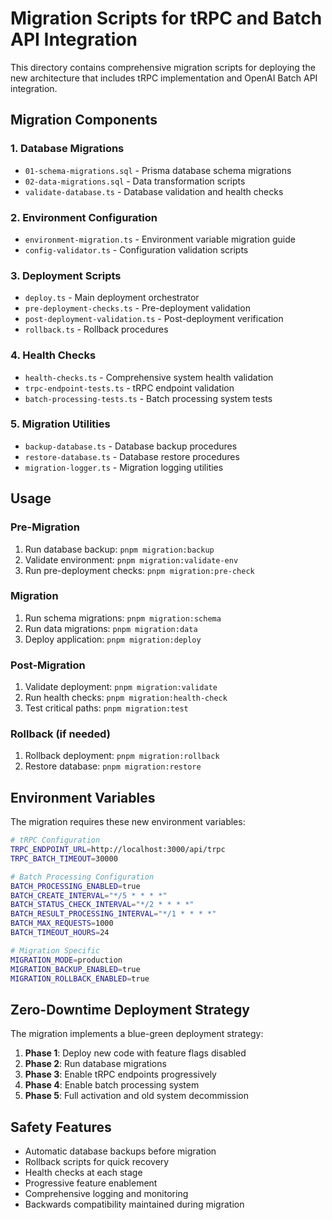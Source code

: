 # Migration Scripts for tRPC and Batch API Integration

This directory contains comprehensive migration scripts for deploying the new architecture that includes tRPC implementation and OpenAI Batch API integration.

## Migration Components

### 1. Database Migrations

- `01-schema-migrations.sql` - Prisma database schema migrations
- `02-data-migrations.sql` - Data transformation scripts
- `validate-database.ts` - Database validation and health checks

### 2. Environment Configuration

- `environment-migration.ts` - Environment variable migration guide
- `config-validator.ts` - Configuration validation scripts

### 3. Deployment Scripts

- `deploy.ts` - Main deployment orchestrator
- `pre-deployment-checks.ts` - Pre-deployment validation
- `post-deployment-validation.ts` - Post-deployment verification
- `rollback.ts` - Rollback procedures

### 4. Health Checks

- `health-checks.ts` - Comprehensive system health validation
- `trpc-endpoint-tests.ts` - tRPC endpoint validation
- `batch-processing-tests.ts` - Batch processing system tests

### 5. Migration Utilities

- `backup-database.ts` - Database backup procedures
- `restore-database.ts` - Database restore procedures
- `migration-logger.ts` - Migration logging utilities

## Usage

### Pre-Migration

1.  Run database backup: `pnpm migration:backup`
2.  Validate environment: `pnpm migration:validate-env`
3.  Run pre-deployment checks: `pnpm migration:pre-check`

### Migration

1.  Run schema migrations: `pnpm migration:schema`
2.  Run data migrations: `pnpm migration:data`
3.  Deploy application: `pnpm migration:deploy`

### Post-Migration

1.  Validate deployment: `pnpm migration:validate`
2.  Run health checks: `pnpm migration:health-check`
3.  Test critical paths: `pnpm migration:test`

### Rollback (if needed)

1.  Rollback deployment: `pnpm migration:rollback`
2.  Restore database: `pnpm migration:restore`

## Environment Variables

The migration requires these new environment variables:

```bash
# tRPC Configuration
TRPC_ENDPOINT_URL=http://localhost:3000/api/trpc
TRPC_BATCH_TIMEOUT=30000

# Batch Processing Configuration
BATCH_PROCESSING_ENABLED=true
BATCH_CREATE_INTERVAL="*/5 * * * *"
BATCH_STATUS_CHECK_INTERVAL="*/2 * * * *"
BATCH_RESULT_PROCESSING_INTERVAL="*/1 * * * *"
BATCH_MAX_REQUESTS=1000
BATCH_TIMEOUT_HOURS=24

# Migration Specific
MIGRATION_MODE=production
MIGRATION_BACKUP_ENABLED=true
MIGRATION_ROLLBACK_ENABLED=true
```

## Zero-Downtime Deployment Strategy

The migration implements a blue-green deployment strategy:

1.  **Phase 1**: Deploy new code with feature flags disabled
2.  **Phase 2**: Run database migrations
3.  **Phase 3**: Enable tRPC endpoints progressively
4.  **Phase 4**: Enable batch processing system
5.  **Phase 5**: Full activation and old system decommission

## Safety Features

- Automatic database backups before migration
- Rollback scripts for quick recovery
- Health checks at each stage
- Progressive feature enablement
- Comprehensive logging and monitoring
- Backwards compatibility maintained during migration
